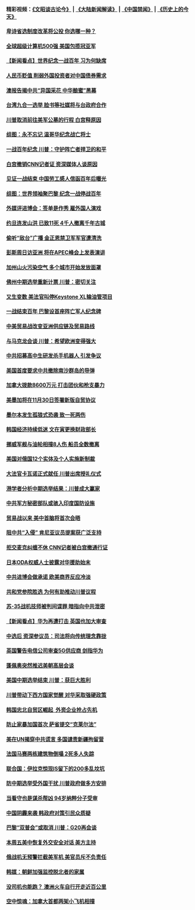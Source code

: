 #### 精彩视频：[《文昭谈古论今》](https://github.com/gfw-breaker/wenzhao/blob/master/README.md?t=11130632) | [《大陆新闻解读》](https://github.com/gfw-breaker/ntdtv-comedy/blob/master/README.md?t=11130632) | [《中国禁闻》](https://github.com/gfw-breaker/ntdtv-news/blob/master/README.md?t=11130632) | [《历史上的今天》](https://github.com/gfw-breaker/today-in-history/blob/master/README.md?t=11130632) 

#### [卑诗省选制度改革将公投 你选哪一种？](../pages/nsc418/n10847526.md?t=11130632) 

#### [全球超级计算机500强 美国包揽冠亚军](../pages/nsc418/n10847488.md?t=11130632) 

#### [【新闻看点】世界纪念一战百年 习为何缺席](../pages/nsc418/n10847292.md?t=11130632) 

#### [人民币贬值 削弱外国投资者对中国债券需求](../pages/nsc418/n10847506.md?t=11130632) 

#### [澳报告揭中共“异国采花 中华酿蜜”黑幕](../pages/nsc418/n10846837.md?t=11130632) 

#### [台湾九合一选举 脸书等社媒将与台政府合作](../pages/nsc418/n10847211.md?t=11130632) 

#### [川普取消前往美军公墓的行程 白宫释原因](../pages/nsc418/n10846670.md?t=11130632) 

#### [组图：永不忘记 温哥华纪念战亡将士](../pages/nsc418/n10845683.md?t=11130632) 

#### [一战百年纪念 川普：守护阵亡者捍卫的和平](../pages/nsc418/n10845450.md?t=11130632) 

#### [白宫撤销CNN记者证 资深媒体人谈原因](../pages/nsc418/n10845359.md?t=11130632) 

#### [见证一战结束 中国劳工感人信函百年后曝光](../pages/nsc418/n10845223.md?t=11130632) 

#### [组图：世界领袖聚巴黎 纪念一战停战百年](../pages/nsc418/n10845047.md?t=11130632) 

#### [外媒评进博会：签单是作秀 雇外国人演戏](../pages/nsc418/n10844281.md?t=11130632) 

#### [约旦连发山洪 已致11死 4千人撤离千年古城](../pages/nsc418/n10844615.md?t=11130632) 

#### [偷听“敌台”广播 金正恩禁卫军军官遭清洗](../pages/nsc418/n10844353.md?t=11130632) 

#### [彭斯周日访亚洲 将在APEC峰会上发表演讲](../pages/nsc418/n10844075.md?t=11130632) 

#### [加州山火污染空气 多个城市开始发放面罩](../pages/nsc418/n10844214.md?t=11130632) 

#### [佛州中期选举重新计票 川普：密切关注](../pages/nsc418/n10843995.md?t=11130632) 

#### [又生变数 美法官叫停Keystone XL输油管项目](../pages/nsc418/n10843752.md?t=11130632) 

#### [一战结束百年 巴黎设首座阵亡军人纪念碑](../pages/nsc418/n10843698.md?t=11130632) 

#### [中美贸易战改变亚洲供应链及贸易路线](../pages/nsc418/n10843491.md?t=11130632) 

#### [与马克龙会谈 川普：希望欧洲变得强大](../pages/nsc418/n10843329.md?t=11130632) 

#### [中共招募高中生研发杀手机器人 引发争议](../pages/nsc418/n10842419.md?t=11130632) 

#### [美国首度要求中共撤除南沙群岛的导弹](../pages/nsc418/n10842945.md?t=11130632) 

#### [加拿大拨款8600万元 打击团伙和枪支暴力](../pages/nsc418/n10842249.md?t=11130632) 

#### [美墨加将在11月30日签署新版自贸协议](../pages/nsc418/n10841572.md?t=11130632) 

#### [墨尔本发生孤狼式恐袭 致一死两伤](../pages/nsc418/n10840893.md?t=11130632) 

#### [韩国经济持续低迷 文在寅更换财政部长](../pages/nsc418/n10839960.md?t=11130632) 

#### [挪威军舰与油轮相撞8人伤 船员全数撤离](../pages/nsc418/n10841146.md?t=11130632) 

#### [美国对俄国12个实体及个人实施新制裁](../pages/nsc418/n10841109.md?t=11130632) 

#### [大法官卡瓦诺正式就任 川普出席授礼仪式](../pages/nsc418/n10840367.md?t=11130632) 

#### [港学者分析中期选举结果：川普成大赢家](../pages/nsc418/n10840095.md?t=11130632) 

#### [中共军方秘密部队或骇入印度国防设施](../pages/nsc418/n10839561.md?t=11130632) 

#### [贸易战以来 美中首脑将首次会晤](../pages/nsc418/n10839071.md?t=11130632) 

#### [阻中共“入侵” 肯尼亚议员提案获广泛支持](../pages/nsc418/n10839184.md?t=11130632) 

#### [拒交麦克纠缠不休 CNN记者被白宫撤通行证](../pages/nsc418/n10838526.md?t=11130632) 

#### [日本ODA权威人士披露对华援助始末](../pages/nsc418/n10838064.md?t=11130632) 

#### [中共进博会做承诺 欧美商界反应冷淡](../pages/nsc418/n10837102.md?t=11130632) 

#### [共和党参院胜选 为何有助推动川普议程](../pages/nsc418/n10836979.md?t=11130632) 

#### [苏-35战机技师被判间谍罪 暗指向中共泄密](../pages/nsc418/n10837017.md?t=11130632) 

#### [【新闻看点】华为再遭打击 英国也加大审查](../pages/nsc418/n10836745.md?t=11130632) 

#### [中选后 资深参议员：司法将向传统理念靠拢](../pages/nsc418/n10836636.md?t=11130632) 

#### [英国警告电信公司审查5G供应商 剑指华为](../pages/nsc418/n10836577.md?t=11130632) 

#### [蓬佩奥突然推迟美朝高层会谈](../pages/nsc418/n10836329.md?t=11130632) 

#### [美国中期选举结束 川普：获巨大胜利](../pages/nsc418/n10834872.md?t=11130632) 

#### [川普带动下西方国家觉醒 对华采取强硬政策](../pages/nsc418/n10834533.md?t=11130632) 

#### [韩国忠北自贸区崛起  外资企业抢占先机](../pages/nsc418/n10834775.md?t=11130632) 

#### [防止家暴加国首次 萨省提交“克莱尔法”](../pages/nsc418/n10834469.md?t=11130632) 

#### [美在UN揭穿中共谎言 多国谴责新疆拘留营](../pages/nsc418/n10834220.md?t=11130632) 

#### [法国马赛两栋建筑物倒塌 2死多人失踪](../pages/nsc418/n10834087.md?t=11130632) 

#### [联合国：伊拉克惊现IS留下的200多乱坟坑](../pages/nsc418/n10834036.md?t=11130632) 

#### [防中期选举受外国干扰 川普政府做多方安排](../pages/nsc418/n10834018.md?t=11130632) 

#### [当看守也是谋杀帮凶 94岁纳粹分子受审](../pages/nsc418/n10833872.md?t=11130632) 

#### [中国阴霾来袭 韩政府对策引民众质疑](../pages/nsc418/n10833148.md?t=11130632) 

#### [巴黎“双普会”或取消 川普：G20再会谈](../pages/nsc418/n10833220.md?t=11130632) 

#### [本周五美中恢复外交安全对话 美方主持](../pages/nsc418/n10833126.md?t=11130632) 

#### [俄战机无预警拦截美军机 美官员斥不负责任](../pages/nsc418/n10833077.md?t=11130632) 

#### [韩媒：朝鲜加强监控脱北者的家属](../pages/nsc418/n10833035.md?t=11130632) 

#### [没司机也能跑？ 澳洲火车自行开走近百公里](../pages/nsc418/n10832834.md?t=11130632) 

#### [空中惊魂：加拿大首都两架小飞机相撞](../pages/nsc418/n10832154.md?t=11130632) 

